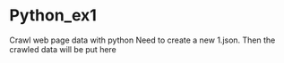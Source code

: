 # Python_ex1
Crawl web page data with python
Need to create a new 1.json. Then the crawled data will be put here
